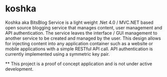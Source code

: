 koshka
======

Koshka aka BitsBlog Service is a light weight .Net 4.0 / MVC.NET based open source blogging service that manages content, user management and API authentication. The service leaves the interface / GUI management to another service to be created and managed by the user. This design allows for  injecting content into any application container such as a website or mobile applications with a simple RESTful API call. API authentication is currently implemented using a symmetric key pair.  

** This project is a proof of concept application and is not under active development.
